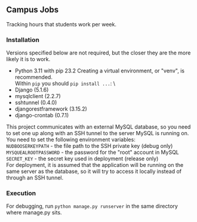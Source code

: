## Campus Jobs
Tracking hours that students work per week.
### Installation
Versions specified below are not required, but the closer they are the more likely it is to work. 
- Python 3.11 with pip 23.2
Creating a virtual environment, or "venv", is recommended. \
Within `pip` you should `pip install ...`: \
- Django (5.1.6)
- mysqlclient (2.2.7)
- sshtunnel (0.4.0)
- djangorestframework (3.15.2)
- django-crontab (0.7.1)

This project communicates with an external MySQL database, so you need to set one up along with an SSH tunnel to the server MySQL is running on. \
You need to set the following environment variables: \
`NUDBOOSERKEYPATH` - the file path to the SSH private key (debug only)\
`MYSQUEALROOTPASSWORD` - the password for the "root" account in MySQL \
`SECRET_KEY` - the secret key used in deployment (release only) \
For deployment, it is assumed that the application will be running on the same server as the database, so it will try to access it locally instead of through an SSH tunnel. 
### Execution
For debugging, run `python manage.py runserver` in the same directory where manage.py sits.
